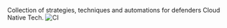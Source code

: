 Collection of strategies, techniques and automations for defenders Cloud Native Tech. ![CI](https://github.com/raajheshkannaa/defensive.works/workflows/ci.yml/badge.svg) 


